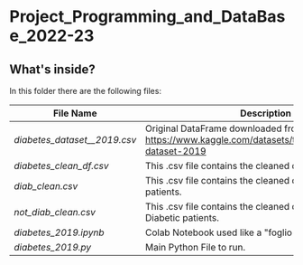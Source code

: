 # Project_Programming_and_DataBase_2022-23

## What's inside?
In this folder there are the following files:

|  File Name                   | Description                                                                                           |
|------------------------------|-------------------------------------------------------------------------------------------------------|
| _diabetes_dataset__2019.csv_ | Original DataFrame downloaded from https://www.kaggle.com/datasets/tigganeha4/diabetes-dataset-2019   |
| _diabetes_clean_df.csv_      | This .csv file contains the cleaned dataframe.                                                       |
| _diab_clean.csv_             |  This .csv file contains the cleaned dataframe of Diabetic patients.                                  |
| _not_diab_clean.csv_         |  This .csv file contains the cleaned dataframe of Non-Diabetic patients.                              |
| _diabetes_2019.ipynb_        |  Colab Notebook used like a "foglio di bruta".                                                        |
| _diabetes_2019.py_           |  Main Python File to run.                                                                             |